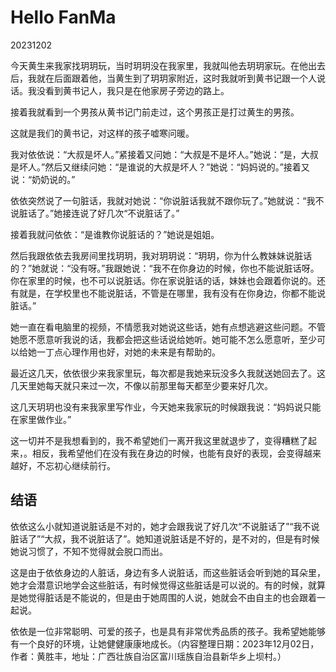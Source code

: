 # Hello FanMa 

20231202

今天黄生来我家找玥玥玩，当时玥玥没在我家里，我就叫他去玥玥家玩。在他出去后，我就在后面跟着他，当黄生到了玥玥家附近，这时我就听到黄书记跟一个人说话。我没看到黄书记人，我只是在他家房子旁边的路上。

接着我就看到一个男孩从黄书记门前走过，这个男孩正是打过黄生的男孩。

这就是我们的黄书记，对这样的孩子嘘寒问暖。

我对依依说：“大叔是坏人。”紧接着又问她：“大叔是不是坏人。”她说：“是，大叔是坏人。”然后又继续问她：“是谁说的大叔是坏人？”她说：“妈妈说的。”接着又说：“奶奶说的。”

依依突然说了一句脏话，我就对她说：“你说脏话我就不跟你玩了。”她就说：“我不说脏话了。”她接连说了好几次“不说脏话了。”

接着我就问依依：“是谁教你说脏话的？”她说是姐姐。

然后我跟依依去我房间里找玥玥，我对玥玥说：“玥玥，你为什么教妹妹说脏话的？”她就说：“没有呀。”我跟她说：“我不在你身边的时候，你也不能说脏话呀。你在家里的时候，也不可以说脏话。你在家说脏话的话，妹妹也会跟着你说的。还有就是，在学校里也不能说脏话，不管是在哪里，我有没有在你身边，你都不能说脏话。”

她一直在看电脑里的视频，不情愿我对她说这些话，她有点想逃避这些问题。不管她愿不愿意听我说的话，我都会把这些话说给她听。她可能不怎么愿意听，至少可以给她一丁点心理作用也好，对她的未来是有帮助的。

最近这几天，依依很少来我家里玩，每次都是我她来玩没多久我就送她回去了。这几天里她每天就只来过一次，不像以前那里每天都至少要来好几次。

这几天玥玥也没有来我家里写作业，今天她来我家玩的时候跟我说：“妈妈说只能在家里做作业。”

这一切并不是我想看到的，我不希望她们一离开我这里就退步了，变得糟糕了起来，。相反，我希望他们在没有我在身边的时候，也能有良好的表现，会变得越来越好，不忘初心继续前行。

## 结语

依依这么小就知道说脏话是不对的，她才会跟我说了好几次“不说脏话了”“我不说脏话了”“大叔，我不说脏话了”。她知道说脏话是不好的，是不对的，但是有时候她说习惯了，不知不觉得就会脱口而出。

这是由于依依身边的人脏话，身边有多人说脏话，而这些脏话会听到她的耳朵里，她才会潜意识地学会这些脏话，有时候觉得这些脏话是可以说的。有的时候，就算是她觉得脏话是不能说的，但是由于她周围的人说，她就会不由自主的也会跟着一起说。

依依是一位非常聪明、可爱的孩子，也是具有非常优秀品质的孩子。我希望她能够有一个良好的环境，让她健健康康地成长。（内容整理日期：2023年12月02日，作者：黄胜丰，地址：广西壮族自治区富川瑶族自治县新华乡上坝村。）